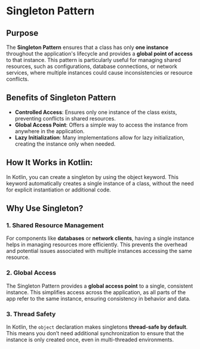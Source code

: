 # Singleton Pattern

## Purpose
The **Singleton Pattern** ensures that a class has only **one instance** throughout the application's lifecycle and provides a **global point of access** to that instance. This pattern is particularly useful for managing shared resources, such as configurations, database connections, or network services, where multiple instances could cause inconsistencies or resource conflicts.

## Benefits of Singleton Pattern
- **Controlled Access**: Ensures only one instance of the class exists, preventing conflicts in shared resources.
- **Global Access Point**: Offers a simple way to access the instance from anywhere in the application.
- **Lazy Initialization**: Many implementations allow for lazy initialization, creating the instance only when needed.

## How It Works in Kotlin:
In Kotlin, you can create a singleton by using the object keyword. This keyword automatically creates a single instance of a class, without the need for explicit instantiation or additional code.

## Why Use Singleton?

### 1. Shared Resource Management
For components like **databases** or **network clients**, having a single instance helps in managing resources more efficiently. This prevents the overhead and potential issues associated with multiple instances accessing the same resource.

### 2. Global Access
The Singleton Pattern provides a **global access point** to a single, consistent instance. This simplifies access across the application, as all parts of the app refer to the same instance, ensuring consistency in behavior and data.

### 3. Thread Safety
In Kotlin, the `object` declaration makes singletons **thread-safe by default**. This means you don’t need additional synchronization to ensure that the instance is only created once, even in multi-threaded environments.
